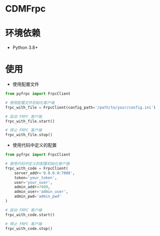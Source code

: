 # CDMFrpc

# 环境依赖
- Python 3.8+

# 使用
- 使用配置文件
````python
from pyfrpc import FrpcClient

# 使用配置文件初始化客户端
frpc_with_file = FrpcClient(config_path='/path/to/your/config.ini')

# 启动 FRPC 客户端
frpc_with_file.start()

# 停止 FRPC 客户端
frpc_with_file.stop()
 ````

- 使用代码中定义的配置
````python
from pyfrpc import FrpcClient

# 使用代码中定义的配置初始化客户端
frpc_with_code = FrpcClient(
    server_addr='0.0.0.0:7000',
    token='your_token',
    user='your_user',
    admin_addr=7400,
    admin_user='admin_user',
    admin_pwd='admin_pwd'
)

# 启动 FRPC 客户端
frpc_with_code.start()

# 停止 FRPC 客户端
frpc_with_code.stop()
````
